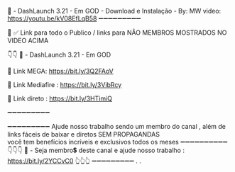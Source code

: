 📌 - DashLaunch 3.21 - Em GOD - Download e Instalação - By: MW
video: https://youtu.be/kV08EfLqB58
➖➖➖➖➖➖➖➖➖

🔔
✅ Link para todo o Publico / links para NÃO MEMBROS 
MOSTRADOS NO VIDEO ACIMA 

👇👇
📌 - DashLaunch 3.21 - Em GOD 


🔗 Link MEGA: https://bit.ly/3Q2FAoV

🔗 Link Mediafire : https://bit.ly/3VibRcy

🔗 Link direto : https://bit.ly/3HTimiQ

➖➖➖➖➖➖➖➖➖


➖➖➖➖➖➖➖➖➖
Ajude nosso trabalho sendo um membro do canal , além de links fáceis de baixar e diretos
SEM PROPAGANDAS  
você tem benefícios incríveis e exclusivos todos os meses 
➖➖➖➖➖➖➖➖➖➖
👇👇👇
📌 - Seja membro💲 deste canal e ajude nosso trabalho :
https://bit.ly/2YCCvC0
👆👆👆
➖➖➖➖➖➖➖➖➖
.
.
